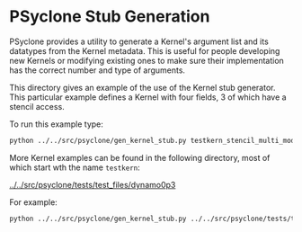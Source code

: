 # PSyclone Stub Generation

PSyclone provides a utility to generate a Kernel's argument list and
its datatypes from the Kernel metadata. This is useful for people
developing new Kernels or modifying existing ones to make sure their
implementation has the correct number and type of arguments.

This directory gives an example of the use of the Kernel stub
generator. This particular example defines a Kernel with four fields,
3 of which have a stencil access.

To run this example type:

```sh
python ../../src/psyclone/gen_kernel_stub.py testkern_stencil_multi_mod.f90
```

More Kernel examples can be found in the following directory, most of
which start wth the name `testkern`:

[../../src/psyclone/tests/test_files/dynamo0p3](../../src/psyclone/tests/test_files/dynamo0p3)

For example:

```sh
python ../../src/psyclone/gen_kernel_stub.py ../../src/psyclone/tests/test_files/dynamo0p3/testkern_qr.F90
```
